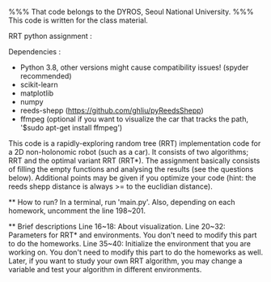 %%% That code belongs to the DYROS, Seoul National University.
%%% This code is written for the class material.

RRT python assignment :

Dependencies :
- Python 3.8, other versions might cause compatibility issues! (spyder recommended)
- scikit-learn
- matplotlib
- numpy
- reeds-shepp (https://github.com/ghliu/pyReedsShepp)
- ffmpeg (optional if you want to visualize the car that tracks the path, '$sudo apt-get install ffmpeg')

This code is a rapidly-exploring random tree (RRT) implementation code for a 2D non-holonomic robot (such as a car).
It consists of two algorithms; RRT and the optimal variant RRT (RRT*).
The assignment basically consists of filling the empty functions and analysing the results (see the questions below).
Additional points may be given if you optimize your code (hint: the reeds shepp distance is always >= to the euclidian distance).

** How to run?
In a terminal, run 'main.py'.
Also, depending on each homework, uncomment the line 198~201.

** Brief descriptions
Line 16~18: About visualization. 
Line 20~32: Parameters for RRT* and environments. You don't need to modify this part to do the homeworks.
Line 35~40: Initialize the environment that you are working on. You don't need to modify this part to do the homeworks as well. Later, if you want to study your own RRT algorithm, you may change a variable and test your algorithm in different environments.
